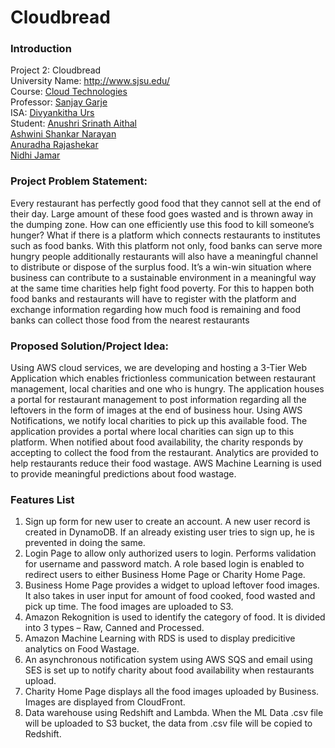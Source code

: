 # Cloudbread

### Introduction
Project 2: Cloudbread</br>
University Name: http://www.sjsu.edu/</br>
Course: [Cloud Technologies](http://info.sjsu.edu/web-dbgen/catalog/courses/CMPE281.html)</br>
Professor: [Sanjay Garje](https://www.linkedin.com/in/sanjaygarje/)</br>
ISA: [Divyankitha Urs](https://www.linkedin.com/in/divyankithaurs/)</br>
Student: [Anushri Srinath Aithal](https://www.linkedin.com/in/anushri-aithal/)</br>
         [Ashwini Shankar Narayan](https://www.linkedin.com/in/ashwinisnv/)</br>
         [Anuradha Rajashekar](https://www.linkedin.com/in/anu-rajashekar-4b950092/)</br>
         [Nidhi Jamar](https://www.linkedin.com/in/nidhijamar/)</br>

### Project Problem Statement:
Every restaurant has perfectly good food that they cannot sell at the end of their day. Large amount of these food goes wasted and is thrown away in the dumping zone. How can one efficiently use this food to kill someone’s hunger? What if there is a platform which connects restaurants to institutes such as food banks. With this platform not only, food banks can serve more hungry people additionally restaurants will also have a meaningful channel to distribute or dispose of the surplus food. It’s a win-win situation where business can contribute to a sustainable environment in a meaningful way at the same time charities help fight food poverty.     For this to happen both food banks and restaurants will have to register with the platform and exchange information regarding how much food is remaining and food banks can collect those food from the nearest restaurants

###	Proposed Solution/Project Idea:
Using AWS cloud services, we are developing and hosting a 3-Tier Web Application which enables frictionless communication between restaurant management, local charities and one who is hungry.
The application houses a portal for restaurant management to post information regarding all the leftovers in the form of images at the end of business hour. Using AWS Notifications, we notify local charities to pick up this available food. 
The application provides a portal where local charities can sign up to this platform. When notified about food availability, the charity responds by accepting to collect the food from the restaurant.
Analytics are provided to help restaurants reduce their food wastage. AWS Machine Learning is used to provide meaningful predictions about food wastage.
###	Features List
1.	Sign up form for new user to create an account. A new user record is created in DynamoDB. If an already existing user tries to sign up, he is prevented in doing the same.
2.	Login Page to allow only authorized users to login. Performs validation for username and password match. A role based login is enabled to redirect users to either Business Home Page or Charity Home Page. 
3.	Business Home Page provides a widget to upload leftover food images. It also takes in user input for amount of food cooked, food wasted and pick up time. The food images are uploaded to S3.
4.	Amazon Rekognition is used to identify the category of food. It is divided into 3 types – Raw, Canned and Processed.
5.	Amazon Machine Learning with RDS is used to display predicitive analytics on Food Wastage.
6.	An asynchronous notification system using AWS SQS and email using SES is set up to notify charity about food availability when restaurants upload.
7.	Charity Home Page displays all the food images uploaded by Business. Images are displayed from CloudFront.
8.	Data warehouse using Redshift and Lambda. When the ML Data .csv file will be uploaded to S3 bucket, the data from .csv file will be copied to Redshift.


